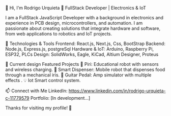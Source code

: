 :wave: Hi, I'm Rodrigo Urquieta
:rocket: FullStack Developer | Electronics & IoT

I am a FullStack JavaScript Developer with a background in electronics and experience in PCB design, microcontrollers, and automation. 
I am passionate about creating solutions that integrate hardware and software, from web applications to robotics and IoT projects.

:wrench: Technologies & Tools
Frontend: React.js, Next.js, Css, BootStrap
Backend: Node.js, Express.js, postgreSql
Hardware & IoT: Arduino, Raspberry Pi, ESP32, PLCs
Design: SolidWorks, Eagle, KiCad, Altium Designer, Proteus

:rocket: Current design Featured Projects
:robot: Piri: Educational robot with sensors and wireless charging.
:bowl_with_spoon: Smart Dispenser: Mobile robot that dispenses food through a mechanical iris.
:guitar:  Guitar Pedal: Amp simulator  with multiple effects .
:bulb: Iot Smart control system.

:mailbox: Connect with Me
LinkedIn: https://www.linkedin.com/in/rodrigo-urquieta-c-11779579
Portfolio: [In development...]

Thanks for visiting my profile! :rocket:
